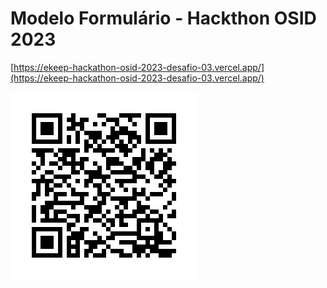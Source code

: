 # Modelo Formulário - Hackthon OSID 2023

[https://ekeep-hackathon-osid-2023-desafio-03.vercel.app/](https://ekeep-hackathon-osid-2023-desafio-03.vercel.app/)

![qrcode](public/qrcode.png)





